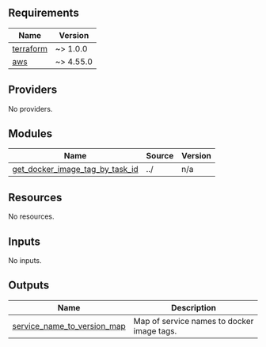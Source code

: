 <!-- BEGINNING OF PRE-COMMIT-TERRAFORM DOCS HOOK -->
## Requirements

| Name | Version |
|------|---------|
| <a name="requirement_terraform"></a> [terraform](#requirement\_terraform) | ~> 1.0.0 |
| <a name="requirement_aws"></a> [aws](#requirement\_aws) | ~> 4.55.0 |

## Providers

No providers.

## Modules

| Name | Source | Version |
|------|--------|---------|
| <a name="module_get_docker_image_tag_by_task_id"></a> [get\_docker\_image\_tag\_by\_task\_id](#module\_get\_docker\_image\_tag\_by\_task\_id) | ../ | n/a |

## Resources

No resources.

## Inputs

No inputs.

## Outputs

| Name | Description |
|------|-------------|
| <a name="output_service_name_to_version_map"></a> [service\_name\_to\_version\_map](#output\_service\_name\_to\_version\_map) | Map of service names to docker image tags. |
<!-- END OF PRE-COMMIT-TERRAFORM DOCS HOOK -->

